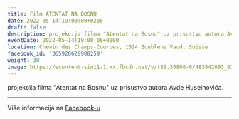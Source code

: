 ```yaml
---
title: Film ATENTAT NA BOSNU
date: 2022-05-14T19:00:00+0200
draft: false
description: projekcija filma "Atentat na Bosnu" uz prisustvo autora Avde Huseinovića.
eventDate: 2022-05-14T19:00:00+0200
location: Chemin des Champs-Courbes, 1024 Ecublens Vaud, Suisse
facebook_id: '365920628908259'
weight: 30
image: https://scontent-sin11-1.xx.fbcdn.net/v/t39.30808-6/483842093_9330013443761058_8599832410174975788_n.jpg?_nc_cat=104&ccb=1-7&_nc_sid=9e60e4&_nc_ohc=MVlC10fpBtMQ7kNvwGpuxMx&_nc_oc=AdlbdBexbLeW3--xospO0LY0QFCLCBllbw3f-bdeKFc3ZNdjfAy4B696GeXchOLtOJE&_nc_zt=23&_nc_ht=scontent-sin11-1.xx&edm=ABTKTjYEAAAA&_nc_gid=oX-TZO_vkRVMR2p7f_3P3A&oh=00_AfNUBapxoB1XZZQcVuH7gecgAOIoWzqtKzoKyLq-2i1OxA&oe=684C1553
---
```


projekcija filma "Atentat na Bosnu" uz prisustvo autora Avde Huseinovića.

---

Više informacija na [Facebook-u](https://facebook.com/events/365920628908259)